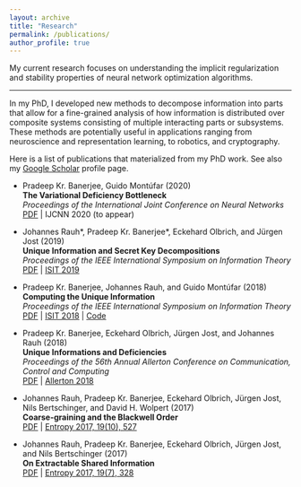 ```yaml
---
layout: archive
title: "Research"
permalink: /publications/
author_profile: true
---
```


My current research focuses on understanding the implicit regularization and stability properties of neural network optimization algorithms.

---
In my PhD, I developed new methods to decompose information into parts that allow for a fine-grained analysis of how information is distributed over composite systems consisting of multiple interacting parts or subsystems. These methods are potentially useful in applications ranging from neuroscience and representation learning, to robotics, and cryptography. 

Here is a list of publications that materialized from my PhD work. See also my [Google Scholar](http://scholar.google.de/citations?user=cnSjMBwAAAAJ&hl=en) profile page.

* Pradeep Kr. Banerjee, Guido Mont&uacute;far (2020)<br />
**The Variational Deficiency Bottleneck**<br />
*Proceedings of the International Joint Conference on Neural Networks*<br />
[PDF](https://arxiv.org/pdf/1810.11677.pdf) | IJCNN 2020 (to appear)

* Johannes Rauh\*, Pradeep Kr. Banerjee\*, Eckehard Olbrich, and J&uuml;rgen Jost (2019)<br />
**Unique Information and Secret Key Decompositions**<br />
*Proceedings of the IEEE International Symposium on Information Theory*<br />
[PDF](https://arxiv.org/pdf/1901.08007.pdf) | [ISIT 2019](https://ieeexplore.ieee.org/abstract/document/8849550/)

* Pradeep Kr. Banerjee, Johannes Rauh, and Guido Mont&uacute;far (2018)<br />
**Computing the Unique Information**<br />
*Proceedings of the IEEE International Symposium on Information Theory*<br />
[PDF](https://arxiv.org/pdf/1709.07487.pdf) | [ISIT 2018](https://ieeexplore.ieee.org/abstract/document/8437757) | [Code](https://github.com/infodeco/computeUI)

* Pradeep Kr. Banerjee, Eckehard Olbrich, J&uuml;rgen Jost, and Johannes Rauh (2018)<br />
**Unique Informations and Deficiencies**<br />
*Proceedings of the 56th Annual Allerton Conference on Communication, Control and Computing*<br />
[PDF](https://arxiv.org/pdf/1807.05103.pdf) | [Allerton 2018](https://ieeexplore.ieee.org/abstract/document/8635984)

* Johannes Rauh, Pradeep Kr. Banerjee, Eckehard Olbrich, J&uuml;rgen Jost, Nils Bertschinger, and David H. Wolpert (2017)<br />
**Coarse-graining and the Blackwell Order**<br />
[PDF](https://arxiv.org/pdf/1701.07602.pdf) | [Entropy 2017, 19(10), 527](https://doi.org/10.3390/e19100527)

* Johannes Rauh, Pradeep Kr. Banerjee, Eckehard Olbrich, J&uuml;rgen Jost, and Nils Bertschinger (2017)<br />
**On Extractable Shared Information**<br />
[PDF](https://arxiv.org/pdf/1701.07805.pdf) | [Entropy 2017, 19(7), 328](https://doi.org/10.3390/e19070328)




